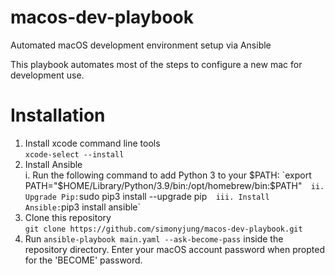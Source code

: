 # macos-dev-playbook
Automated macOS development environment setup via Ansible

This playbook automates most of the steps to configure a new mac for development use.

# Installation

1. Install xcode command line tools  
`xcode-select --install`  
2. Install Ansible  
 i. Run the following command to add Python 3 to your $PATH:  
 `export PATH="$HOME/Library/Python/3.9/bin:/opt/homebrew/bin:$PATH"`  
 ii. Upgrade Pip: `sudo pip3 install --upgrade pip`  
 iii. Install Ansible: `pip3 install ansible`
3. Clone this repository  
`git clone https://github.com/simonyjung/macos-dev-playbook.git`
4. Run `ansible-playbook main.yaml --ask-become-pass` inside the repository directory. Enter your macOS account password when propted for the 'BECOME' password.
